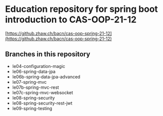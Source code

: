 # Education repository for spring boot introduction to CAS-OOP-21-12

[https://github.zhaw.ch/bacn/cas-oop-spring-21-12](https://github.zhaw.ch/bacn/cas-oop-spring-21-12)


## Branches in this repository

- le04-configuration-magic
- le06-spring-data-jpa
- le06b-spring-data-jpa-advanced
- le07-spring-mvc
- le07b-spring-mvc-rest
- le07c-spring-mvc-websocket
- le08-spring-security
- le08-spring-security-rest-jwt
- le09-spring-testing
